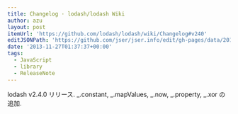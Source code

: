 ```yaml
---
title: Changelog · lodash/lodash Wiki
author: azu
layout: post
itemUrl: 'https://github.com/lodash/lodash/wiki/Changelog#v240'
editJSONPath: 'https://github.com/jser/jser.info/edit/gh-pages/data/2013/11/index.json'
date: '2013-11-27T01:37:37+00:00'
tags:
  - JavaScript
  - library
  - ReleaseNote
---
```

lodash v2.4.0 リリース.
_.constant, _.mapValues, _.now, _.property, _.xor の追加.

